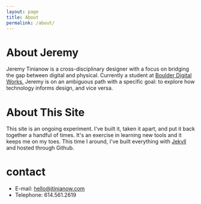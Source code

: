 ```yaml
---
layout: page
title: About
permalink: /about/
---
```


<h1 class="home__page-heading">About Jeremy</h1>

Jeremy Tinianow is a cross-disciplinary designer with a focus on bridging the gap between digital and physical. Currently a student at <a href="http://bdw.colorado.edu" target="_blank">Boulder Digital Works,</a> Jeremy is on an ambiguous path with a specific goal: to explore how technology informs design, and vice versa.

<h1 class="home__page-heading">About This Site</h1>

This site is an ongoing experiment. I've built it, taken it apart, and put it back together a handful of times. It's an exercise in learning new tools and it keeps me on my toes. This time I around, I've built everything with <a href="http://jekyllrb.com/" target="_blank">Jekyll</a> and hosted through Github.

<h1 class="home__page-heading">contact</h1>
<ul>
<li><span>E-mail:</span> <a href="mailto:hello@jtinianow.com">hello@jtinianow.com</a></li>
<li><span>Telephone:</span> 614.561.2619</li>
</ul>
